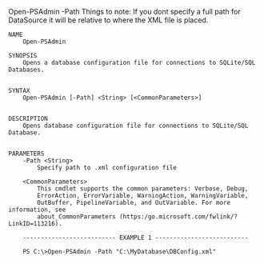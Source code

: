 Open-PSAdmin -Path <PathOfXMLFile>
    Things to note: If you dont specify a full path for DataSource it will be relative to where the XML file is placed.


```
NAME
    Open-PSAdmin
    
SYNOPSIS
    Opens a database configuration file for connections to SQLite/SQL Databases.
    
    
SYNTAX
    Open-PSAdmin [-Path] <String> [<CommonParameters>]
    
    
DESCRIPTION
    Opens database configuration file for connections to SQLite/SQL Database.
    

PARAMETERS
    -Path <String>
        Specify path to .xml configuration file
        
    <CommonParameters>
        This cmdlet supports the common parameters: Verbose, Debug,
        ErrorAction, ErrorVariable, WarningAction, WarningVariable,
        OutBuffer, PipelineVariable, and OutVariable. For more information, see 
        about_CommonParameters (https:/go.microsoft.com/fwlink/?LinkID=113216). 
    
    -------------------------- EXAMPLE 1 --------------------------
    
    PS C:\>Open-PSAdmin -Path "C:\MyDatabase\DBConfig.xml"
```